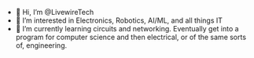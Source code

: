 - 👋 Hi, I’m @LivewireTech
- 👀 I’m interested in Electronics, Robotics, AI/ML, and all things IT
- 🌱 I’m currently learning circuits and networking. Eventually get into a program for computer science and then electrical, or of the same sorts of, engineering. 

<!---
LivewireTech/LivewireTech is a ✨ special ✨ repository because its `README.md` (this file) appears on your GitHub profile.
You can click the Preview link to take a look at your changes.
--->
